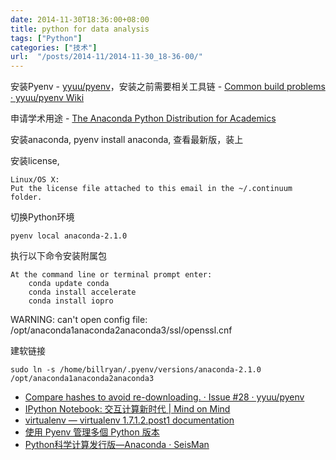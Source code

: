 ```yaml
---
date: 2014-11-30T18:36:00+08:00
title: python for data analysis
tags: ["Python"]
categories: ["技术"]
url:  "/posts/2014-11/2014-11-30_18-36-00/"
---
```


安装Pyenv - [yyuu/pyenv](https://github.com/yyuu/pyenv)，安装之前需要相关工具链 - [Common build problems · yyuu/pyenv Wiki](https://github.com/yyuu/pyenv/wiki/Common-build-problems)

申请学术用途 - [The Anaconda Python Distribution for Academics](https://store.continuum.io/cshop/academicanaconda)

安装anaconda, pyenv install anaconda, 查看最新版，装上

安装license, 

```
Linux/OS X:
Put the license file attached to this email in the ~/.continuum folder.
```

切换Python环境

```
pyenv local anaconda-2.1.0
```
执行以下命令安装附属包
```
At the command line or terminal prompt enter:
    conda update conda
    conda install accelerate
    conda install iopro
```

WARNING: can't open config file: /opt/anaconda1anaconda2anaconda3/ssl/openssl.cnf

建软链接 
```
sudo ln -s /home/billryan/.pyenv/versions/anaconda-2.1.0 /opt/anaconda1anaconda2anaconda3
```

- [Compare hashes to avoid re-downloading. · Issue #28 · yyuu/pyenv](https://github.com/yyuu/pyenv/issues/28)
- [IPython Notebook: 交互计算新时代 | Mind on Mind](http://mindonmind.github.io/2013/02/08/ipython-notebook-interactive-computing-new-era/#fn3)
- [virtualenv — virtualenv 1.7.1.2.post1 documentation](https://virtualenv-chinese-docs.readthedocs.org/en/latest/)
- [使用 Pyenv 管理多個 Python 版本](http://blog.codylab.com/python-pyenv/)
- [Python科学计算发行版—Anaconda · SeisMan](http://seisman.info/anaconda-scientific-python-distribution.html)